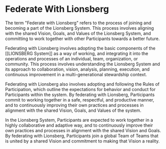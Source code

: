 # Federate With Lionsberg

The term "Federate with Lionsberg" refers to the process of joining and becoming a part of the Lionsberg System. This process involves aligning with the shared Vision, Goals, and Values of the Lionsberg System, and committing to work together with other Participants towards a better future.

Federating with Lionsberg involves adopting the basic components of the [[LIONSBERG System]] as a way of working, and integrating it into the operations and processes of an individual, team, organization, or community. This process involves understanding the Lionsberg System and its approach to collaboration, vision, analysis, planning, execution, and continuous improvement in a multi-generational stewardship context.

Federating with Lionsberg also involves adopting and following the Rules of Participation, which outline the expectations for behavior and conduct for Participants within the system. By federating with Lionsberg, Participants commit to working together in a safe, respectful, and productive manner, and to continuously improving their own practices and processes in alignment with the shared Vision, Goals, and Values of the system.

In the Lionsberg System, Participants are expected to work together in a highly collaborative and adaptive way, and to continuously improve their own practices and processes in alignment with the shared Vision and Goals. By federating with Lionsberg, Participants join a global Team of Teams that is united by a shared Vision and commitment to making that Vision a reality.